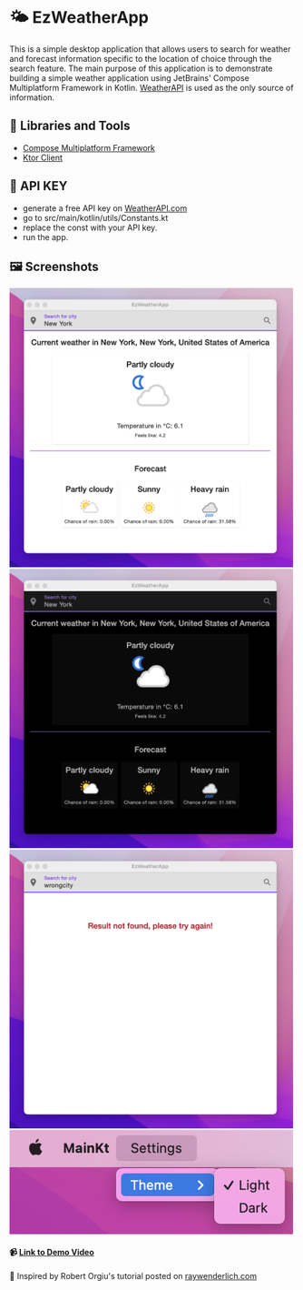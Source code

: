 # 🌤️ EzWeatherApp

This is a simple desktop application that allows users to search for weather and forecast information specific to the location of choice through the search feature. The main purpose of this application is to demonstrate building a simple weather application using JetBrains' Compose Multiplatform Framework in Kotlin. [WeatherAPI](https://www.weatherapi.com/) is used as the only source of information. 

## 🧰 Libraries and Tools
* [Compose Multiplatform Framework](https://www.jetbrains.com/lp/compose-mpp/)
* [Ktor Client](https://ktor.io/docs/client.html)

## 🔐 API KEY
- generate a free API key on [WeatherAPI.com](https://www.weatherapi.com/)
- go to src/main/kotlin/utils/Constants.kt
- replace the const with your API key.
- run the app.

## 🖼️ Screenshots

<img src="/Screen%20Shot%201.png" width="500"> <img src="/Screen%20Shot%202.png" width="500">
<img src="/Screen%20Shot%203.png" width="500"> <img src="/Screen%20Shot%204.png" width="500">

#### 📹 [Link to Demo Video](https://www.dropbox.com/s/mq0wyd3rse63ps6/EzWeatherAppDemoVideo.mov?dl=0)

👏 Inspired by Robert Orgiu's tutorial posted on [raywenderlich.com](https://www.raywenderlich.com/)
